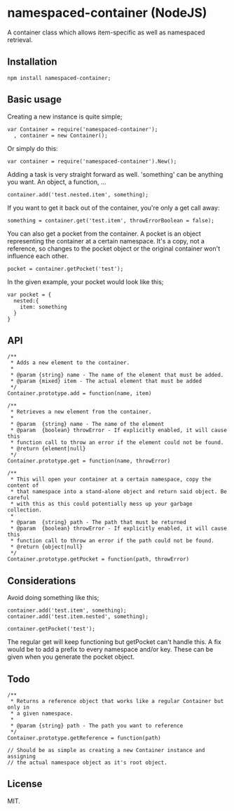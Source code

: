 # namespaced-container (NodeJS)

A container class which allows item-specific as well as namespaced retrieval.

## Installation

    npm install namespaced-container;

## Basic usage

Creating a new instance is quite simple;

    var Container = require('namespaced-container');
      , container = new Container();

Or simply do this:

    var container = require('namespaced-container').New();

Adding a task is very straight forward as well. 'something' can be anything you
want. An object, a function, ...

    container.add('test.nested.item', something);

If you want to get it back out of the container, you're only a get call away:

    something = container.get('test.item', throwErrorBoolean = false);

You can also get a pocket from the container. A pocket is an object representing
the container at a certain namespace. It's a copy, not a reference, so changes
to the pocket object or the original container won't influence each other.

    pocket = container.getPocket('test');

In the given example, your pocket would look like this;

    var pocket = {
      nested:{
        item: something
      }
    }

## API

    /**
     * Adds a new element to the container.
     *
     * @param {string} name - The name of the element that must be added.
     * @param {mixed} item - The actual element that must be added
     */
    Container.prototype.add = function(name, item)

    /**
     * Retrieves a new element from the container.
     *
     * @param  {string} name - The name of the element
     * @param  {boolean} throwError - If explicitly enabled, it will cause this
     * function call to throw an error if the element could not be found.
     * @return {element|null}
     */
    Container.prototype.get = function(name, throwError)

    /**
     * This will open your container at a certain namespace, copy the content of
     * that namespace into a stand-alone object and return said object. Be careful
     * with this as this could potentially mess up your garbage collection.
     *
     * @param  {string} path - The path that must be returned
     * @param  {boolean} throwError - If explicitly enabled, it will cause this
     * function call to throw an error if the path could not be found.
     * @return {object|null}
     */
    Container.prototype.getPocket = function(path, throwError)

## Considerations

Avoid doing something like this;

    container.add('test.item', something);
    container.add('test.item.nested', something);

    container.getPocket('test');

The regular get will keep functioning but getPocket can't handle this. A fix
would be to add a prefix to every namespace and/or key. These can be given when
you generate the pocket object.

## Todo

    /**
     * Returns a reference object that works like a regular Container but only in
     * a given namespace.
     *
     * @param {string} path - The path you want to reference
     */
    Container.prototype.getReference = function(path)

    // Should be as simple as creating a new Container instance and assigning
    // the actual namespace object as it's root object.

## License

MIT.
